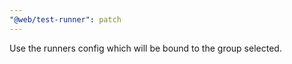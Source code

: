 ```yaml
---
"@web/test-runner": patch
---
```


Use the runners config which will be bound to the group selected. 
